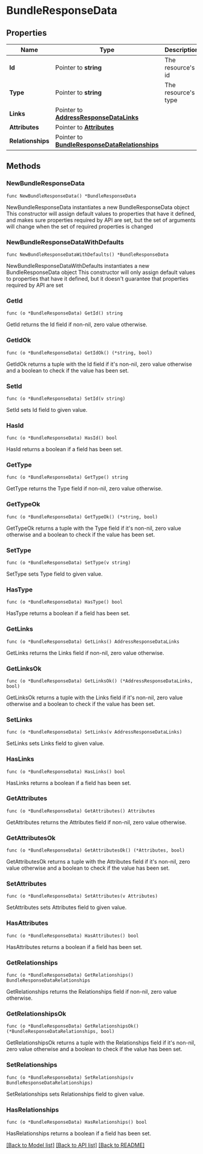 # BundleResponseData

## Properties

Name | Type | Description | Notes
------------ | ------------- | ------------- | -------------
**Id** | Pointer to **string** | The resource&#39;s id | [optional] 
**Type** | Pointer to **string** | The resource&#39;s type | [optional] 
**Links** | Pointer to [**AddressResponseDataLinks**](AddressResponseDataLinks.md) |  | [optional] 
**Attributes** | Pointer to [**Attributes**](Attributes.md) |  | [optional] 
**Relationships** | Pointer to [**BundleResponseDataRelationships**](BundleResponseDataRelationships.md) |  | [optional] 

## Methods

### NewBundleResponseData

`func NewBundleResponseData() *BundleResponseData`

NewBundleResponseData instantiates a new BundleResponseData object
This constructor will assign default values to properties that have it defined,
and makes sure properties required by API are set, but the set of arguments
will change when the set of required properties is changed

### NewBundleResponseDataWithDefaults

`func NewBundleResponseDataWithDefaults() *BundleResponseData`

NewBundleResponseDataWithDefaults instantiates a new BundleResponseData object
This constructor will only assign default values to properties that have it defined,
but it doesn't guarantee that properties required by API are set

### GetId

`func (o *BundleResponseData) GetId() string`

GetId returns the Id field if non-nil, zero value otherwise.

### GetIdOk

`func (o *BundleResponseData) GetIdOk() (*string, bool)`

GetIdOk returns a tuple with the Id field if it's non-nil, zero value otherwise
and a boolean to check if the value has been set.

### SetId

`func (o *BundleResponseData) SetId(v string)`

SetId sets Id field to given value.

### HasId

`func (o *BundleResponseData) HasId() bool`

HasId returns a boolean if a field has been set.

### GetType

`func (o *BundleResponseData) GetType() string`

GetType returns the Type field if non-nil, zero value otherwise.

### GetTypeOk

`func (o *BundleResponseData) GetTypeOk() (*string, bool)`

GetTypeOk returns a tuple with the Type field if it's non-nil, zero value otherwise
and a boolean to check if the value has been set.

### SetType

`func (o *BundleResponseData) SetType(v string)`

SetType sets Type field to given value.

### HasType

`func (o *BundleResponseData) HasType() bool`

HasType returns a boolean if a field has been set.

### GetLinks

`func (o *BundleResponseData) GetLinks() AddressResponseDataLinks`

GetLinks returns the Links field if non-nil, zero value otherwise.

### GetLinksOk

`func (o *BundleResponseData) GetLinksOk() (*AddressResponseDataLinks, bool)`

GetLinksOk returns a tuple with the Links field if it's non-nil, zero value otherwise
and a boolean to check if the value has been set.

### SetLinks

`func (o *BundleResponseData) SetLinks(v AddressResponseDataLinks)`

SetLinks sets Links field to given value.

### HasLinks

`func (o *BundleResponseData) HasLinks() bool`

HasLinks returns a boolean if a field has been set.

### GetAttributes

`func (o *BundleResponseData) GetAttributes() Attributes`

GetAttributes returns the Attributes field if non-nil, zero value otherwise.

### GetAttributesOk

`func (o *BundleResponseData) GetAttributesOk() (*Attributes, bool)`

GetAttributesOk returns a tuple with the Attributes field if it's non-nil, zero value otherwise
and a boolean to check if the value has been set.

### SetAttributes

`func (o *BundleResponseData) SetAttributes(v Attributes)`

SetAttributes sets Attributes field to given value.

### HasAttributes

`func (o *BundleResponseData) HasAttributes() bool`

HasAttributes returns a boolean if a field has been set.

### GetRelationships

`func (o *BundleResponseData) GetRelationships() BundleResponseDataRelationships`

GetRelationships returns the Relationships field if non-nil, zero value otherwise.

### GetRelationshipsOk

`func (o *BundleResponseData) GetRelationshipsOk() (*BundleResponseDataRelationships, bool)`

GetRelationshipsOk returns a tuple with the Relationships field if it's non-nil, zero value otherwise
and a boolean to check if the value has been set.

### SetRelationships

`func (o *BundleResponseData) SetRelationships(v BundleResponseDataRelationships)`

SetRelationships sets Relationships field to given value.

### HasRelationships

`func (o *BundleResponseData) HasRelationships() bool`

HasRelationships returns a boolean if a field has been set.


[[Back to Model list]](../README.md#documentation-for-models) [[Back to API list]](../README.md#documentation-for-api-endpoints) [[Back to README]](../README.md)


